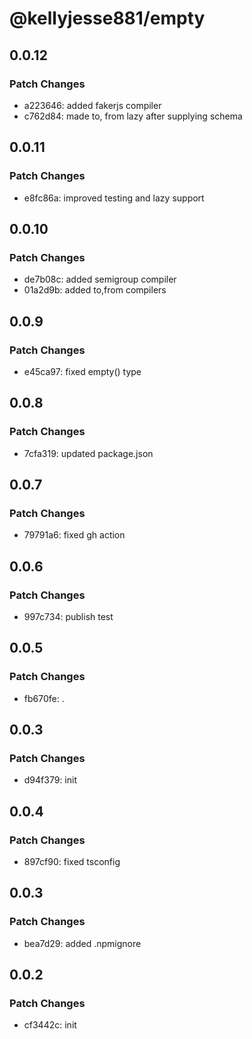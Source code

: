 # @kellyjesse881/empty

## 0.0.12

### Patch Changes

- a223646: added fakerjs compiler
- c762d84: made to, from lazy after supplying schema

## 0.0.11

### Patch Changes

- e8fc86a: improved testing and lazy support

## 0.0.10

### Patch Changes

- de7b08c: added semigroup compiler
- 01a2d9b: added to,from compilers

## 0.0.9

### Patch Changes

- e45ca97: fixed empty() type

## 0.0.8

### Patch Changes

- 7cfa319: updated package.json

## 0.0.7

### Patch Changes

- 79791a6: fixed gh action

## 0.0.6

### Patch Changes

- 997c734: publish test

## 0.0.5

### Patch Changes

- fb670fe: .

## 0.0.3

### Patch Changes

- d94f379: init

## 0.0.4

### Patch Changes

- 897cf90: fixed tsconfig

## 0.0.3

### Patch Changes

- bea7d29: added .npmignore

## 0.0.2

### Patch Changes

- cf3442c: init
